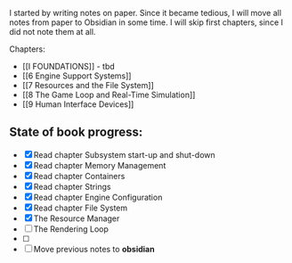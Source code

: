 I started by writing notes on paper. Since it became tedious, I will move all notes from paper to Obsidian in some time. I will skip first chapters, since I did not note them at all.

Chapters:
- [[I FOUNDATIONS]] - tbd
- [[6 Engine Support Systems]]
- [[7 Resources and the File System]]
- [[8 The Game Loop and Real-Time Simulation]]
- [[9 Human Interface Devices]]

## State of book progress:
- [x] Read chapter Subsystem start-up and shut-down
- [x] Read chapter Memory Management
- [x] Read chapter Containers
- [x] Read chapter Strings
- [x] Read chapter Engine Configuration
- [x] Read chapter File System
- [x] The Resource Manager
- [ ] The Rendering Loop
- [ ] 
- [ ] Move previous notes to **obsidian**
